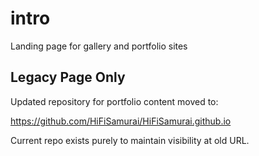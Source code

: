# intro
Landing page for gallery and portfolio sites

## Legacy Page Only

Updated repository for portfolio content moved to:

https://github.com/HiFiSamurai/HiFiSamurai.github.io

Current repo exists purely to maintain visibility at old URL.
